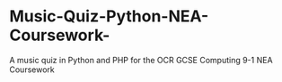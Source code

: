 # Music-Quiz-Python-NEA-Coursework-
A music quiz in Python and PHP for the OCR GCSE Computing 9-1 NEA Coursework
